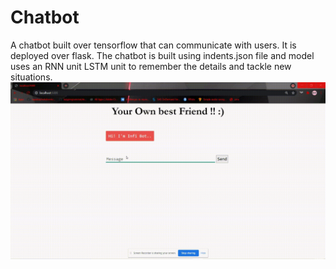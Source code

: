 # Chatbot
A chatbot built over tensorflow that can communicate with users. It is deployed over flask. The chatbot is built using indents.json file and model uses an RNN unit LSTM unit to remember the details and tackle new situations.
![video_description](/video.gif)
